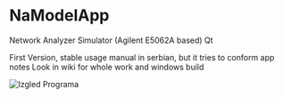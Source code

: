 # NaModelApp
Network Analyzer Simulator (Agilent E5062A based) Qt 

First Version, stable
usage manual in serbian, but it tries to conform app notes
Look in wiki for whole work and windows build

![Izgled Programa](https://github.com/bogibaraba/NaModelApp/blob/master/Slika1IzgledPrograma.png)
